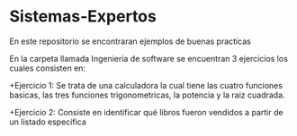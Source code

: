 # Sistemas-Expertos
En este repositorio se encontraran ejemplos de buenas practicas

En la carpeta llamada Ingenieria de software se encuentran 3 ejercicios los cuales consisten en: 

+Ejercicio 1: Se trata de una calculadora la cual tiene las cuatro funciones basicas, las tres funciones trigonometricas, la potencia y la raiz cuadrada.

+Ejercicio 2: Consiste en identificar qué libros fueron vendidos a partir de un listado especifica

